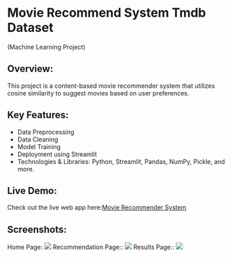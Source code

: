 <!-- ## Movie Recommend System Tmdb Dataset
(Machine Learning Project)
-A content-based movie recommender system using cosine similarity

What is in Project:

- Data preprocessing
- Train Model
- Data cleaning
- python lib Streamlit | Pandas | Numpy | Pickle | etc..


-This is a live web link:(https://emmarmovierecommend.streamlit.app/)

-->
# Movie Recommend System Tmdb Dataset
(Machine Learning Project)

## Overview:
This project is a content-based movie recommender system that utilizes cosine similarity to suggest movies based on user preferences.

## Key Features:
 - Data Preprocessing
 - Data Cleaning
 - Model Training
 - Deployment using Streamlit
 - Technologies & Libraries: Python, Streamlit, Pandas, NumPy, Pickle, and more.
## Live Demo:
Check out the live web app here:[Movie Recommender System](https://emmarmovierecommend.streamlit.app/)

## Screenshots:
Home Page:
![](https://github.com/user-attachments/assets/c5e09c8d-c916-40db-8e60-d396b13b7099)
Recommendation Page::
![](https://github.com/user-attachments/assets/19931c58-0039-4f2e-9fea-0cdc5560ad44)
Results Page::
![](https://github.com/user-attachments/assets/0c2147cd-da4e-4a48-91ed-9356fc1522e1)

